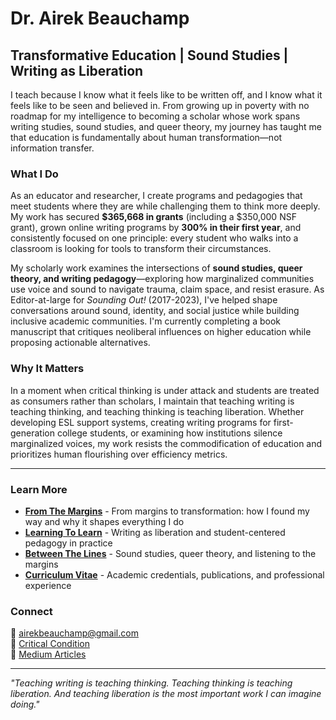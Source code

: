 # Dr. Airek Beauchamp
## Transformative Education | Sound Studies | Writing as Liberation

I teach because I know what it feels like to be written off, and I know what it feels like to be seen and believed in. From growing up in poverty with no roadmap for my intelligence to becoming a scholar whose work spans writing studies, sound studies, and queer theory, my journey has taught me that education is fundamentally about human transformation—not information transfer.

### What I Do
As an educator and researcher, I create programs and pedagogies that meet students where they are while challenging them to think more deeply. My work has secured **$365,668 in grants** (including a $350,000 NSF grant), grown online writing programs by **300% in their first year**, and consistently focused on one principle: every student who walks into a classroom is looking for tools to transform their circumstances.

My scholarly work examines the intersections of **sound studies, queer theory, and writing pedagogy**—exploring how marginalized communities use voice and sound to navigate trauma, claim space, and resist erasure. As Editor-at-large for *Sounding Out!* (2017-2023), I've helped shape conversations around sound, identity, and social justice while building inclusive academic communities. I'm currently completing a book manuscript that critiques neoliberal influences on higher education while proposing actionable alternatives.

### Why It Matters
In a moment when critical thinking is under attack and students are treated as consumers rather than scholars, I maintain that teaching writing is teaching thinking, and teaching thinking is teaching liberation. Whether developing ESL support systems, creating writing programs for first-generation college students, or examining how institutions silence marginalized voices, my work resists the commodification of education and prioritizes human flourishing over efficiency metrics.

---

### Learn More
- **[From The Margins](from-the-margins.md)** - From margins to transformation: how I found my way and why it shapes everything I do
- **[Learning To Learn](learning-to-learn.md)** - Writing as liberation and student-centered pedagogy in practice  
- **[Between The Lines](between-the-lines.md)** - Sound studies, queer theory, and listening to the margins
- **[Curriculum Vitae](cv.md)** - Academic credentials, publications, and professional experience

### Connect
📧 airekbeauchamp@gmail.com  
📝 [Critical Condition](https://airekbeauchamp.substack.com)  
📝 [Medium Articles](https://medium.com/@airekbeauchamp)  

---

*"Teaching writing is teaching thinking. Teaching thinking is teaching liberation. And teaching liberation is the most important work I can imagine doing."*

